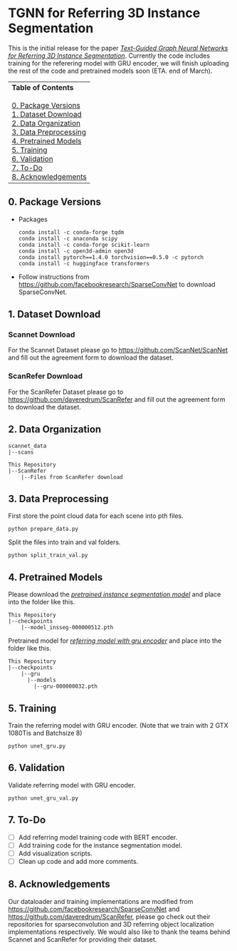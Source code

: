 # TGNN for Referring 3D Instance Segmentation

This is the initial release for the paper [*Text-Guided Graph Neural Networks for Referring 3D Instance Segmentation*](https://www.aaai.org/AAAI21Papers/AAAI-4433.HuangP.pdf). Currently the code includes training for the referering model with GRU encoder, we will finish uploading the rest of the code and pretrained models soon (ETA. end of March).

<table width="100%" border=1 frame=void rules=cols>
  <tr>
  <td style="border-left-style:none; border-right-style:none;">
    <b>Table of Contents</b><br><br>
    <a href="#0">0. Package Versions</a><br>
    <a href="#1">1. Dataset Download</a><br>
    <a href="#2">2. Data Organization</a><br>
    <a href="#3">3. Data Preprocessing</a><br>
    <a href="#4">4. Pretrained Models</a><br>
    <a href="#5">5. Training</a><br>
    <a href="#6">6. Validation</a><br>
    <a href="#7">7. To-Do</a><br>
    <a href="#8">8. Acknowledgements</a><br>
  </tr>
</table>

## <a name="0"></a> 0. Package Versions
* Packages
    ```
    conda install -c conda-forge tqdm
    conda install -c anaconda scipy
    conda install -c conda-forge scikit-learn
    conda install -c open3d-admin open3d
    conda install pytorch==1.4.0 torchvision==0.5.0 -c pytorch
    conda install -c huggingface transformers
    ```
* Follow instructions from https://github.com/facebookresearch/SparseConvNet to download SparseConvNet.

## <a name="1"></a> 1. Dataset Download

### Scannet Download
For the Scannet Dataset please go to https://github.com/ScanNet/ScanNet and fill out the agreement form to download the dataset.

### ScanRefer Download
For the ScanRefer Dataset please go to https://github.com/daveredrum/ScanRefer and fill out the agreement form to download the dataset.

## <a name="2"></a> 2. Data Organization
```
scannet_data
|--scans

This Repository
|--ScanRefer
    |--Files from ScanRefer download
```

## <a name="3"></a> 3. Data Preprocessing
First store the point cloud data for each scene into pth files.
```
python prepare_data.py
```
Split the files into train and val folders.
```
python split_train_val.py
```

## <a name="4"></a> 4. Pretrained Models
Please download the [*pretrained instance segmentation model*](https://drive.google.com/drive/folders/1maq8s8I_8RcfIoTaenJjJyhSuipDIBM1?usp=sharing) and place into the folder like this.
```
This Repository
|--checkpoints
    |--model_insseg-000000512.pth
```
Pretrained model for [*referring model with gru encoder*](https://drive.google.com/drive/folders/1maq8s8I_8RcfIoTaenJjJyhSuipDIBM1?usp=sharing) and place into the folder like this.
```
This Repository
|--checkpoints
    |--gru
      |--models
        |--gru-000000032.pth
```

## <a name="5"></a> 5. Training
Train the referring model with GRU encoder. (Note that we train with 2 GTX 1080Tis and Batchsize 8)
```
python unet_gru.py
```

## <a name="6"></a> 6. Validation
Validate referring model with GRU encoder.
```
python unet_gru_val.py
```

## <a name="7"></a> 7. To-Do

- [ ] Add referring model training code with BERT encoder.
- [ ] Add training code for the instance segmentation model.
- [ ] Add visualization scripts.
- [ ] Clean up code and add more comments.

## <a name="8"></a> 8. Acknowledgements

Our dataloader and training implementations are modified from https://github.com/facebookresearch/SparseConvNet and https://github.com/daveredrum/ScanRefer, please go check out their repositories for sparseconvolution and 3D referring object localization implementations respectively. We would also like to thank the teams behind Scannet and ScanRefer for providing their dataset.